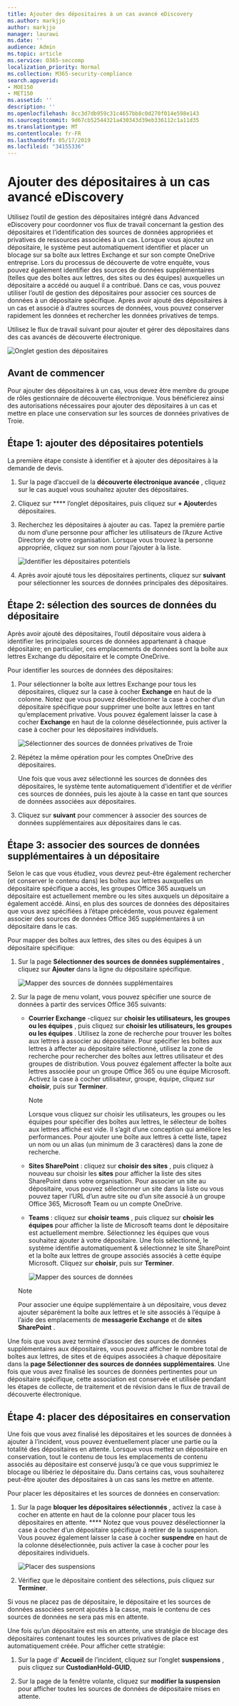 ```yaml
---
title: Ajouter des dépositaires à un cas avancé eDiscovery
ms.author: markjjo
author: markjjo
manager: laurawi
ms.date: ''
audience: Admin
ms.topic: article
ms.service: O365-seccomp
localization_priority: Normal
ms.collection: M365-security-compliance
search.appverid:
- MOE150
- MET150
ms.assetid: ''
description: ''
ms.openlocfilehash: 8cc3d7db959c31c4657bb8c0d270f014e598e143
ms.sourcegitcommit: 9d67cb52544321a430343d39eb336112c1a11d35
ms.translationtype: MT
ms.contentlocale: fr-FR
ms.lasthandoff: 05/17/2019
ms.locfileid: "34155336"
---
```

# <a name="add-custodians-to-an-advanced-ediscovery-case"></a>Ajouter des dépositaires à un cas avancé eDiscovery

Utilisez l’outil de gestion des dépositaires intégré dans Advanced eDiscovery pour coordonner vos flux de travail concernant la gestion des dépositaires et l’identification des sources de données appropriées et privatives de ressources associées à un cas. Lorsque vous ajoutez un dépositaire, le système peut automatiquement identifier et placer un blocage sur sa boîte aux lettres Exchange et sur son compte OneDrive entreprise. Lors du processus de découverte de votre enquête, vous pouvez également identifier des sources de données supplémentaires (telles que des boîtes aux lettres, des sites ou des équipes) auxquelles un dépositaire a accédé ou auquel il a contribué. Dans ce cas, vous pouvez utiliser l’outil de gestion des dépositaires pour associer ces sources de données à un dépositaire spécifique. Après avoir ajouté des dépositaires à un cas et associé à d’autres sources de données, vous pouvez conserver rapidement les données et rechercher les données privatives de temps.

Utilisez le flux de travail suivant pour ajouter et gérer des dépositaires dans des cas avancés de découverte électronique. 

![Onglet gestion des dépositaires](../media/CustodianMgtPage.png)

## <a name="before-you-begin"></a>Avant de commencer

Pour ajouter des dépositaires à un cas, vous devez être membre du groupe de rôles gestionnaire de découverte électronique. Vous bénéficierez ainsi des autorisations nécessaires pour ajouter des dépositaires à un cas et mettre en place une conservation sur les sources de données privatives de Troie.


## <a name="step-1-add-potential-custodians"></a>Étape 1: ajouter des dépositaires potentiels

La première étape consiste à identifier et à ajouter des dépositaires à la demande de devis.

1. Sur la page d’accueil de la **découverte électronique avancée** , cliquez sur le cas auquel vous souhaitez ajouter des dépositaires. 
 
2. Cliquez sur **** l’onglet dépositaires, puis cliquez sur **+ Ajouter**des dépositaires.

3. Recherchez les dépositaires à ajouter au cas. Tapez la première partie du nom d’une personne pour afficher les utilisateurs de l’Azure Active Directory de votre organisation. Lorsque vous trouvez la personne appropriée, cliquez sur son nom pour l’ajouter à la liste.

   ![Identifier les dépositaires potentiels](../media/AddCustodianStep1.png)
 
4. Après avoir ajouté tous les dépositaires pertinents, cliquez sur **suivant** pour sélectionner les sources de données principales des dépositaires.
  
## <a name="step-2-select-custodian-data-sources"></a>Étape 2: sélection des sources de données du dépositaire

Après avoir ajouté des dépositaires, l’outil dépositaire vous aidera à identifier les principales sources de données appartenant à chaque dépositaire; en particulier, ces emplacements de données sont la boîte aux lettres Exchange du dépositaire et le compte OneDrive. 

Pour identifier les sources de données des dépositaires: 

1. Pour sélectionner la boîte aux lettres Exchange pour tous les dépositaires, cliquez sur la case à cocher **Exchange** en haut de la colonne. Notez que vous pouvez désélectionner la case à cocher d’un dépositaire spécifique pour supprimer une boîte aux lettres en tant qu’emplacement privative. Vous pouvez également laisser la case à cocher **Exchange** en haut de la colonne désélectionnée, puis activer la case à cocher pour les dépositaires individuels. 
 
   ![Sélectionner des sources de données privatives de Troie](../media/AddCustodianStep2.png)
 
2. Répétez la même opération pour les comptes OneDrive des dépositaires. 

    Une fois que vous avez sélectionné les sources de données des dépositaires, le système tente automatiquement d’identifier et de vérifier ces sources de données, puis les ajoute à la casse en tant que sources de données associées aux dépositaires.
 
4. Cliquez sur **suivant** pour commencer à associer des sources de données supplémentaires aux dépositaires dans le cas.

## <a name="step-3-associate-additional-data-sources-to-a-custodian"></a>Étape 3: associer des sources de données supplémentaires à un dépositaire

Selon le cas que vous étudiez, vous devrez peut-être également rechercher (et conserver le contenu dans) les boîtes aux lettres auxquelles un dépositaire spécifique a accès, les groupes Office 365 auxquels un dépositaire est actuellement membre ou les sites auxquels un dépositaire a également accédé. Ainsi, en plus des sources de données des dépositaires que vous avez spécifiées à l’étape précédente, vous pouvez également associer des sources de données Office 365 supplémentaires à un dépositaire dans le cas. 

Pour mapper des boîtes aux lettres, des sites ou des équipes à un dépositaire spécifique:

1. Sur la page **Sélectionner des sources de données supplémentaires** , cliquez sur **Ajouter** dans la ligne du dépositaire spécifique. 
  
   ![Mapper des sources de données supplémentaires](../media/AddCustodianStep3.PNG)

2. Sur la page de menu volant, vous pouvez spécifier une source de données à partir des services Office 365 suivants:
  
   -  **Courrier Exchange** -cliquez sur **choisir les utilisateurs, les groupes ou les équipes** , puis cliquez sur **choisir les utilisateurs, les groupes ou les équipes** . Utilisez la zone de recherche pour trouver les boîtes aux lettres à associer au dépositaire. Pour spécifier les boîtes aux lettres à affecter au dépositaire sélectionné, utilisez la zone de recherche pour rechercher des boîtes aux lettres utilisateur et des groupes de distribution. Vous pouvez également affecter la boîte aux lettres associée pour un groupe Office 365 ou une équipe Microsoft. Activez la case à cocher utilisateur, groupe, équipe, cliquez sur **choisir**, puis sur **Terminer**.

        > [!NOTE]
        > Lorsque vous cliquez sur choisir les utilisateurs, les groupes ou les équipes pour spécifier des boîtes aux lettres, le sélecteur de boîtes aux lettres affiché est vide. Il s’agit d’une conception qui améliore les performances. Pour ajouter une boîte aux lettres à cette liste, tapez un nom ou un alias (un minimum de 3 caractères) dans la zone de recherche.
     
     - **Sites SharePoint** : cliquez sur **choisir des sites** , puis cliquez à nouveau sur choisir les **sites** pour afficher la liste des sites SharePoint dans votre organisation. Pour associer un site au dépositaire, vous pouvez sélectionner un site dans la liste ou vous pouvez taper l’URL d’un autre site ou d’un site associé à un groupe Office 365, Microsoft Team ou un compte OneDrive.
     
     - **Teams** : cliquez sur **choisir teams** , puis cliquez sur **choisir les équipes** pour afficher la liste de Microsoft teams dont le dépositaire est actuellement membre. Sélectionnez les équipes que vous souhaitez ajouter à votre dépositaire. Une fois sélectionné, le système identifie automatiquement & sélectionnez le site SharePoint et la boîte aux lettres de groupe associés associés à cette équipe Microsoft. Cliquez sur **choisir**, puis sur **Terminer**.

       ![Mapper des sources de données](../media/AddCustodianStep4.PNG)
        
      > [!NOTE]
      > Pour associer une équipe supplémentaire à un dépositaire, vous devez ajouter séparément la boîte aux lettres et le site associés à l’équipe à l’aide des emplacements de **messagerie Exchange** et de **sites SharePoint** .

Une fois que vous avez terminé d’associer des sources de données supplémentaires aux dépositaires, vous pouvez afficher le nombre total de boîtes aux lettres, de sites et de équipes associées à chaque dépositaire dans la **page Sélectionner des sources de données supplémentaires**. Une fois que vous avez finalisé les sources de données pertinentes pour un dépositaire spécifique, cette association est conservée et utilisée pendant les étapes de collecte, de traitement et de révision dans le flux de travail de découverte électronique.

## <a name="step-4-place-custodians-on-hold"></a>Étape 4: placer des dépositaires en conservation

Une fois que vous avez finalisé les dépositaires et les sources de données à ajouter à l’incident, vous pouvez éventuellement placer une partie ou la totalité des dépositaires en attente. Lorsque vous mettez un dépositaire en conservation, tout le contenu de tous les emplacements de contenu associés au dépositaire est conservé jusqu’à ce que vous supprimiez le blocage ou libériez le dépositaire du. Dans certains cas, vous souhaiterez peut-être ajouter des dépositaires à un cas sans les mettre en attente.

Pour placer les dépositaires et les sources de données en conservation:

1. Sur la page **bloquer les dépositaires sélectionnés** , activez la case à cocher en attente en haut de la colonne pour placer tous les dépositaires en attente. **** Notez que vous pouvez désélectionner la case à cocher d’un dépositaire spécifique à retirer de la suspension. Vous pouvez également laisser la case à cocher **suspendre** en haut de la colonne désélectionnée, puis activer la case à cocher pour les dépositaires individuels. 
 
   ![Placer des suspensions](../media/AddCustodianStep5.PNG)

2. Vérifiez que le dépositaire contient des sélections, puis cliquez sur **Terminer**.

Si vous ne placez pas de dépositaire, le dépositaire et les sources de données associées seront ajoutés à la casse, mais le contenu de ces sources de données ne sera pas mis en attente.

Une fois qu’un dépositaire est mis en attente, une stratégie de blocage des dépositaires contenant toutes les sources privatives de place est automatiquement créée. Pour afficher cette stratégie:

1. Sur la page d' **Accueil** de l’incident, cliquez sur l’onglet **suspensions** , puis cliquez sur **CustodianHold-GUID**,  

2. Sur la page de la fenêtre volante, cliquez sur **modifier la suspension** pour afficher toutes les sources de données de dépositaire mises en attente.

